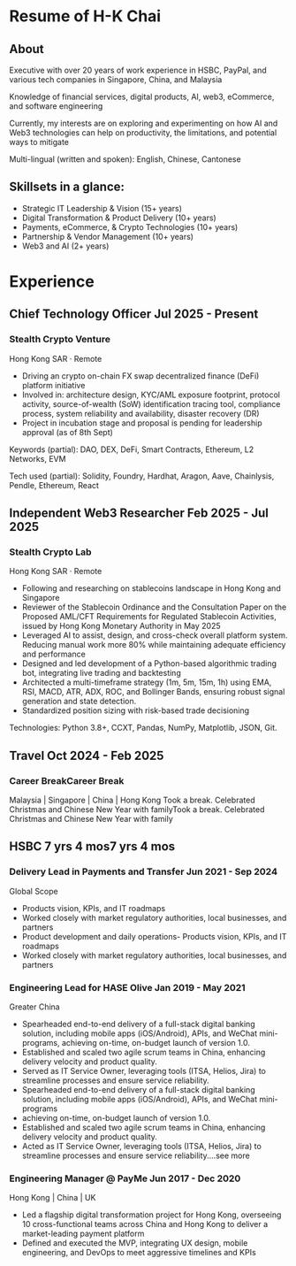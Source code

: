 # Resume of H-K Chai

## About
Executive with over 20 years of work experience in HSBC, PayPal, and various tech companies in Singapore, China, and Malaysia

Knowledge of financial services, digital products, AI, web3, eCommerce, and software engineering

Currently, my interests are on exploring and experimenting on how AI and Web3 technologies can help on productivity, the limitations, and potential ways to mitigate

Multi-lingual (written and spoken): English, Chinese, Cantonese

## Skillsets in a glance:
* Strategic IT Leadership & Vision (15+ years)
* Digital Transformation & Product Delivery (10+ years)
* Payments, eCommerce, & Crypto Technologies (10+ years)
* Partnership & Vendor Management (10+ years)
* Web3 and AI (2+ years)

# Experience

## Chief Technology Officer                Jul 2025 - Present
### Stealth Crypto Venture 
Hong Kong SAR · Remote
- Driving an crypto on-chain FX swap decentralized finance (DeFi) platform initiative
- Involved in: architecture design, KYC/AML exposure footprint, protocol activity, source-of-wealth (SoW) identification tracing tool, compliance process, system reliability and availability, disaster recovery (DR)
- Project in incubation stage and proposal is pending for leadership approval (as of 8th Sept)

Keywords (partial): DAO, DEX, DeFi, Smart Contracts, Ethereum, L2 Networks, EVM

Tech used (partial): Solidity, Foundry, Hardhat, Aragon, Aave, Chainlysis, Pendle, Ethereum, React

## Independent Web3 Researcher    Feb 2025 - Jul 2025
### Stealth Crypto Lab 
Hong Kong SAR ·  Remote
- Following and researching on stablecoins landscape in Hong Kong and Singapore
- Reviewer of the Stablecoin Ordinance and the Consultation Paper on the Proposed AML/CFT Requirements for Regulated Stablecoin Activities, issued by Hong Kong Monetary Authority in May 2025
- Leveraged AI to assist, design, and cross-check overall platform system. Reducing manual work more 80% while maintaining adequate efficiency and performance
- Designed and led development of a Python-based algorithmic trading bot, integrating live trading and backtesting
- Architected a multi-timeframe strategy (1m, 5m, 15m, 1h) using EMA, RSI, MACD, ATR, ADX, ROC, and Bollinger Bands, ensuring robust signal generation and state detection.
- Standardized position sizing with risk-based trade decisioning

Technologies: Python 3.8+, CCXT, Pandas, NumPy, Matplotlib, JSON, Git.

## Travel         Oct 2024 - Feb 2025
### Career BreakCareer Break     
Malaysia | Singapore | China | Hong Kong
Took a break. Celebrated Christmas and Chinese New Year with familyTook a break. Celebrated Christmas and Chinese New Year with family

## HSBC     7 yrs 4 mos7 yrs 4 mos
### Delivery Lead in Payments and Transfer     Jun 2021 - Sep 2024
Global Scope
- Products vision, KPIs, and IT roadmaps
- Worked closely with market regulatory authorities, local businesses, and partners
- Product development and daily operations- Products vision, KPIs, and IT roadmaps
- Worked closely with market regulatory authorities, local businesses, and partners

### Engineering Lead for HASE Olive  Jan 2019 - May 2021
Greater China
- Spearheaded end-to-end delivery of a full-stack digital banking solution, including mobile apps (iOS/Android), APIs, and WeChat mini-programs, achieving on-time, on-budget launch of version 1.0.
- Established and scaled two agile scrum teams in China, enhancing delivery velocity and product quality.
- Served as IT Service Owner, leveraging tools (ITSA, Helios, Jira) to streamline processes and ensure service reliability.
- Spearheaded end-to-end delivery of a full-stack digital banking solution, including mobile apps (iOS/Android), APIs, and WeChat mini-programs
- achieving on-time, on-budget launch of version 1.0.
- Established and scaled two agile scrum teams in China, enhancing delivery velocity and product quality.
- Acted as IT Service Owner, leveraging tools (ITSA, Helios, Jira) to streamline processes and ensure service reliability.…see more

### Engineering Manager @ PayMe      Jun 2017 - Dec 2020 
Hong Kong | China | UK
- Led a flagship digital transformation project for Hong Kong, overseeing 10 cross-functional teams across China and Hong Kong to deliver a market-leading payment platform
- Defined and executed the MVP, integrating UX design, mobile engineering, and DevOps to meet aggressive timelines and KPIs
